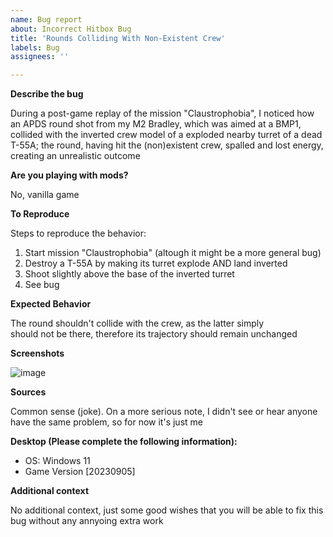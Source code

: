 ```yaml
---
name: Bug report
about: Incorrect Hitbox Bug
title: 'Rounds Colliding With Non-Existent Crew'
labels: Bug
assignees: ''

---
```


**Describe the bug**

During a post-game replay of the mission "Claustrophobia", I noticed how an APDS round shot from my M2 Bradley, which was aimed at a BMP1, collided with the inverted crew model of a exploded nearby turret of a dead T-55A; the round, having hit the (non)existent crew, spalled and lost energy, creating an unrealistic outcome

**Are you playing with mods?**

No, vanilla game

**To Reproduce**

Steps to reproduce the behavior:

1. Start mission "Claustrophobia" (altough it might be a more general bug)
2. Destroy a T-55A by making its turret explode AND land inverted
3. Shoot slightly above the base of the inverted turret
4. See bug


**Expected Behavior**

The round shouldn't collide with the crew, as the latter simply should not be there, therefore its trajectory should remain unchanged

**Screenshots**

![image](https://github.com/RadianSimulations/ghpc-feedback/assets/148151268/825b2088-cb60-4002-82b7-dc08a8629ae5)


**Sources**

Common sense (joke). On a more serious note, I didn't see or hear anyone have the same problem, so for now it's just me

**Desktop (Please complete the following information):**

 - OS: Windows 11
 - Game Version [20230905]

**Additional context**

No additional context, just some good wishes that you will be able to fix this bug without any annyoing extra work
